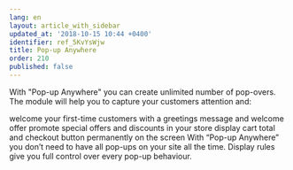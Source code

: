 ```yaml
---
lang: en
layout: article_with_sidebar
updated_at: '2018-10-15 10:44 +0400'
identifier: ref_5KvYsWjw
title: Pop-up Anywhere
order: 210
published: false
---
```

With "Pop-up Anywhere" you can create unlimited number of pop-overs. The module will help you to capture your customers attention and:

welcome your first-time customers with a greetings message and welcome offer
promote special offers and discounts in your store
display cart total and checkout button permanently on the screen
With “Pop-up Anywhere” you don’t need to have all pop-ups on your site all the time. Display rules give you full control over every pop-up behaviour.